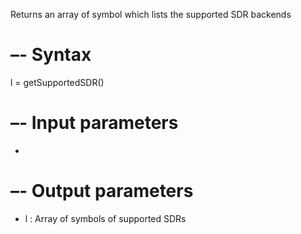Returns an array of symbol which lists the supported SDR backends

# –- Syntax

l = getSupportedSDR()

# –- Input parameters

  * 

# –- Output parameters

  * l : Array of symbols of supported SDRs
